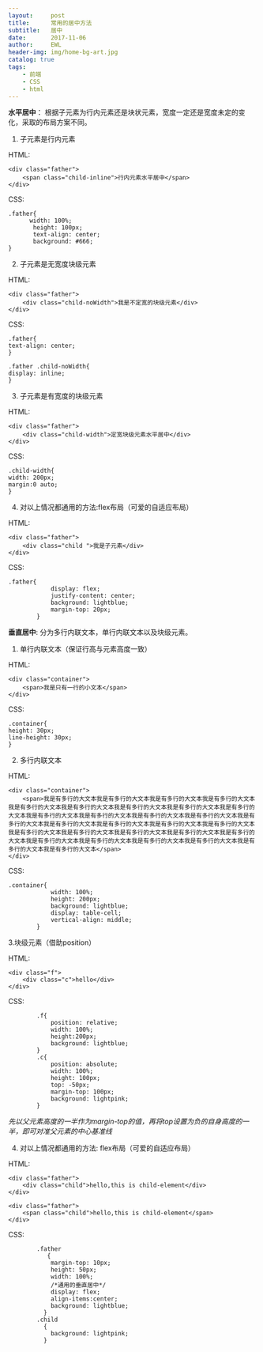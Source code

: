 ```yaml
---
layout:     post
title:      常用的居中方法
subtitle:   居中
date:       2017-11-06
author:     EWL
header-img: img/home-bg-art.jpg
catalog: true
tags:
    - 前端    
    - CSS
    - html
---
```


**水平居中**：
根据子元素为行内元素还是块状元素，宽度一定还是宽度未定的变化，采取的布局方案不同。
1. 子元素是行内元素

HTML:
```
<div class="father">
    <span class="child-inline">行内元素水平居中</span>
</div>
```

CSS:
```
.father{
      width: 100%;
       height: 100px;
       text-align: center;
       background: #666;
}
```
2. 子元素是无宽度块级元素

HTML:
```
<div class="father">
    <div class="child-noWidth">我是不定宽的块级元素</div>
</div>
```

CSS:
```
.father{
text-align: center;
}

.father .child-noWidth{
display: inline;
}
```

3. 子元素是有宽度的块级元素

HTML:
```
<div class="father">
    <div class="child-width">定宽块级元素水平居中</div>
</div>
```
CSS:
```
.child-width{
width: 200px;
margin:0 auto;
}
```

4. 对以上情况都通用的方法:flex布局（可爱的自适应布局）

HTML:
```
<div class="father">
    <div class="child ">我是子元素</div>
</div>
```

CSS:
```
.father{
            display: flex;
            justify-content: center;
            background: lightblue;
            margin-top: 20px;
        }
```

**垂直居中**:
分为多行内联文本，单行内联文本以及块级元素。
1. 单行内联文本（保证行高与元素高度一致）

HTML:
```
<div class="container">
    <span>我是只有一行的小文本</span>
</div>
```

CSS:
```
.container{
height: 30px;
line-height: 30px;
}
```

2. 多行内联文本

HTML:
```
<div class="container">
    <span>我是有多行的大文本我是有多行的大文本我是有多行的大文本我是有多行的大文本我是有多行的大文本我是有多行的大文本我是有多行的大文本我是有多行的大文本我是有多行的大文本我是有多行的大文本我是有多行的大文本我是有多行的大文本我是有多行的大文本我是有多行的大文本我是有多行的大文本我是有多行的大文本我是有多行的大文本我是有多行的大文本我是有多行的大文本我是有多行的大文本我是有多行的大文本我是有多行的大文本我是有多行的大文本我是有多行的大文本我是有多行的大文本我是有多行的大文本我是有多行的大文本我是有多行的大文本我是有多行的大文本</span>
</div>
```

CSS:
```
.container{
            width: 100%;
            height: 200px;
            background: lightblue;
            display: table-cell;
            vertical-align: middle;
        }
```

3.块级元素（借助position）

HTML:
```
<div class="f">
    <div class="c">hello</div>
</div>
```

CSS:
```
        .f{
            position: relative;
            width: 100%;
            height:200px;
            background: lightblue;
        }
        .c{
            position: absolute;
            width: 100%;
            height: 100px;
            top: -50px;
            margin-top: 100px;
            background: lightpink;
        }
```

*先以父元素高度的一半作为margin-top的值，再将top设置为负的自身高度的一半，即可对准父元素的中心基准线*

4. 对以上情况都通用的方法: flex布局（可爱的自适应布局）

HTML:
```
<div class="father">
    <div class="child">hello,this is child-element</div>
</div>

<div class="father">
    <span class="child">hello,this is child-element</span>
</div>
```

CSS:
```
        .father
           {
            margin-top: 10px;
            height: 50px;
            width: 100%;
            /*通用的垂直居中*/
            display: flex;
            align-items:center;
            background: lightblue;
          }
        .child
          {
            background: lightpink;
          }
```
